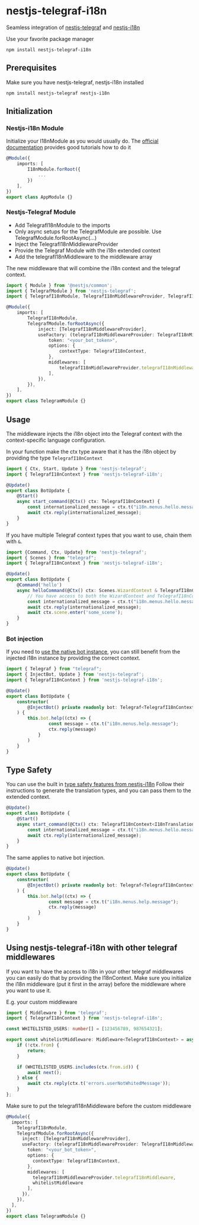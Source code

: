 # nestjs-telegraf-i18n

Seamless integration of [nestjs-telegraf](https://www.npmjs.com/package/nestjs-telegraf) and [nestjs-i18n](https://www.npmjs.com/package/nestjs-i18n)

Use your favorite package manager
```shell
npm install nestjs-telegraf-i18n
```

## Prerequisites
Make sure you have nestjs-telegraf, nestjs-i18n installed
```shell
npm install nestjs-telegraf nestjs-i18n
```

## Initialization

### Nestjs-i18n Module
Initialize your I18nModule as you would usually do. 
The [official documentation](https://nestjs-i18n.com/quick-start) provides good tutorials how to do it 

```typescript
@Module({
    imports: [
        I18nModule.forRoot({
            ...
        })
    ],
})
export class AppModule {}
```

### Nestjs-Telegraf Module
- Add TelegrafI18nModule to the imports
- Only async setups for the TelegrafModule are possible. Use TelegrafModule.forRootAsync(...)
- Inject the TelegrafI18nMiddlewareProvider
- Provide the Telegraf Module with the i18n extended context
- Add the telegrafI18nMiddleware to the middleware array

The new middleware that will combine the i18n context and the telegraf context.

```typescript
import { Module } from '@nestjs/common';
import { TelegrafModule } from 'nestjs-telegraf';
import { TelegrafI18nModule, TelegrafI18nMiddlewareProvider, TelegrafI18nContext } from 'nestjs-telegraf-i18n';

@Module({
    imports: [
        TelegrafI18nModule,
        TelegrafModule.forRootAsync({
            inject: [TelegrafI18nMiddlewareProvider],
            useFactory: (telegrafI18nMiddlewareProvider: TelegrafI18nMiddlewareProvider) => ({
                token: "<your_bot_token>",
                options: {
                    contextType: TelegrafI18nContext,
                },
                middlewares: [
                    telegrafI18nMiddlewareProvider.telegrafI18nMiddleware,
                ],
            }),
        }),
    ],
})
export class TelegramModule {}
```

## Usage

The middleware injects the i18n object into the Telegraf context with the context-specific language configuration. 

In your function make the ctx type aware that it has the i18n object by providing the type `TelegrafI18nContext`


```typescript
import { Ctx, Start, Update } from 'nestjs-telegraf';
import { TelegrafI18nContext } from 'nestjs-telegraf-i18n';

@Update()
export class BotUpdate {
    @Start()
    async start_command(@Ctx() ctx: TelegrafI18nContext) {
        const internationalized_message = ctx.t("i18n.menus.hello.message");
        await ctx.reply(internationalized_message);
    }
}
```

If you have multiple Telegraf context types that you want to use, chain them with `&`.

```typescript
import {Command, Ctx, Update} from 'nestjs-telegraf';
import { Scenes } from "telegraf";
import { TelegrafI18nContext } from 'nestjs-telegraf-i18n';

@Update()
export class BotUpdate {
    @Command('hello')
    async helloCommand(@Ctx() ctx: Scenes.WizardContext & TelegrafI18nContext) {
        // You have access to both the WizardContext and TelegrafI18nContext internals
        const internationalized_message = ctx.t("i18n.menus.hello.message");
        await ctx.reply(internationalized_message);
        await ctx.scene.enter('some_scene');
    }
}

```

### Bot injection
If you need to [use the native bot instance](https://nestjs-telegraf.0x467.com/extras/bot-injection.html),
you can still benefit from the injected i18n instance by providing the correct context.

```typescript
import { Telegraf } from "telegraf";
import { InjectBot, Update } from 'nestjs-telegraf';
import { TelegrafI18nContext } from 'nestjs-telegraf-i18n';

@Update()
export class BotUpdate {
    constructor(
        @InjectBot() private readonly bot: Telegraf<TelegrafI18nContext>
    ) {
        this.bot.help((ctx) => {
                const message = ctx.t("i18n.menus.help.message");
                ctx.reply(message)
            }
        )
    }
}
```

## Type Safety

You can use the built in [type safety features from nestjs-i18n](https://nestjs-i18n.com/guides/type-safety)
Follow their instructions to generate the translation types, and you can pass them to the extended context.

```typescript
@Update()
export class BotUpdate {
    @Start()
    async start_command(@Ctx() ctx: TelegrafI18nContext<I18nTranslations>) {
        const internationalized_message = ctx.t("i18n.menus.hello.message");
        await ctx.reply(internationalized_message);
    }
}
```

The same applies to native bot injection.
```typescript
@Update()
export class BotUpdate {
    constructor(
        @InjectBot() private readonly bot: Telegraf<TelegrafI18nContext<I18nTranslations>>
    ) {
        this.bot.help((ctx) => {
                const message = ctx.t("i18n.menus.help.message");
                ctx.reply(message)
            }
        )
    }
}
```

## Using nestjs-telegraf-i18n with other telegraf middlewares
If you want to have the access to i18n in your other telegraf middlewares you can easily do that by providing the I18nContext.
Make sure you initialize the i18n middleware (put it first in the array) before the middleware where you want to use it.

E.g. your custom middleware
```typescript
import { Middleware } from 'telegraf';
import { TelegrafI18nContext } from 'nestjs-telegraf-i18n';

const WHITELISTED_USERS: number[] = [123456789, 987654321];

export const whitelistMiddleware: Middleware<TelegrafI18nContext> = async (ctx: TelegrafI18nContext, next) => {
    if (!ctx.from) {
        return;
    }

    if (WHITELISTED_USERS.includes(ctx.from.id)) {
        await next();
    } else {
        await ctx.reply(ctx.t('errors.userNotWhitedMessage'));
    }
};
```

Make sure to put the telegrafI18nMiddleware before the custom middleware

```typescript
@Module({
  imports: [
    TelegrafI18nModule,
    TelegrafModule.forRootAsync({
      inject: [TelegrafI18nMiddlewareProvider],
      useFactory: (telegrafI18nMiddlewareProvider: TelegrafI18nMiddlewareProvider) => ({
        token: "<your_bot_token>",
        options: {
          contextType: TelegrafI18nContext,
        },
        middlewares: [
          telegrafI18nMiddlewareProvider.telegrafI18nMiddleware,
          whitelistMiddleware
        ],
      }),
    }),
  ],
})
export class TelegramModule {}
```
